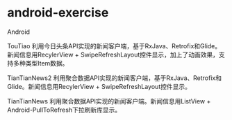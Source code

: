 # android-exercise
Android 

TouTiao   利用今日头条API实现的新闻客户端，基于RxJava、Retrofix和Glide。新闻信息用RecylerView + SwipeRefreshLayout控件显示，加上了动画效果，支持多种类型Item数据。

TianTianNews2 利用聚合数据API实现的新闻客户端，基于RxJava、Retrofix和Glide。新闻信息用RecylerView + SwipeRefreshLayout控件显示。

TianTianNews  利用聚合数据API实现的新闻客户端。新闻信息用ListView + Android-PullToRefresh下拉刷新库显示。
